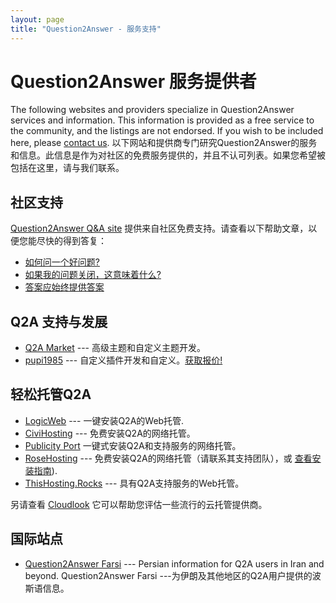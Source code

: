 ```yaml
---
layout: page
title: "Question2Answer - 服务支持"
---
```


# Question2Answer 服务提供者

The following websites and providers specialize in Question2Answer services and information. This information is provided as a free service to the community, and the listings are not endorsed. If you wish to be included here, please [contact us](http://www.question2answer.org/feedback.php).
以下网站和提供商专门研究Question2Answer的服务和信息。此信息是作为对社区的免费服务提供的，并且不认可列表。如果您希望被包括在这里，请与我们联系。

## 社区支持

[Question2Answer Q&A site][QA] 提供来自社区免费支持。请查看以下帮助文章，以便您能尽快的得到答复：

- [如何问一个好问题?](https://www.question2answer.org/qa/82349/how-to-ask-a-good-question)
- [如果我的问题关闭，这意味着什么?](https://www.question2answer.org/qa/82357/what-does-it-mean-if-my-question-is-closed)
- [答案应始终提供答案](https://www.question2answer.org/qa/82359/answers-should-always-provide-an-answer)


## Q2A 支持与发展

- [Q2A Market](http://www.q2amarket.com/) --- 高级主题和自定义主题开发。
- [pupi1985](http://www.question2answer.org/qa/user/pupi1985) --- 自定义插件开发和自定义。[获取报价!](http://form.jotformz.com/63018196663662)


## 轻松托管Q2A

- [LogicWeb](http://www.logicweb.com/question2answer-hosting/) --- 一键安装Q2A的Web托管.
- [CiviHosting](http://civihosting.com/question2answer-hosting) --- 免费安装Q2A的网络托管。
- [Publicity Port](https://publicityport.com/host-question-answer-site-easily-publicity-port) 一键式安装Q2A和支持服务的网络托管。
- [RoseHosting](https://www.rosehosting.com) --- 免费安装Q2A的网络托管（请联系其支持团队），或 [查看安装指南](https://www.rosehosting.com/blog/install-question2answer-on-an-ubuntu-14-04-vps/)).
- [ThisHosting.Rocks](https://www.thishosting.rocks/support/q2a/) --- 具有Q2A支持服务的Web托管。

另请查看 [Cloudlook](http://www.cloudlook.com/) 它可以帮助您评估一些流行的云托管提供商。


## 国际站点

- [Question2Answer Farsi](http://question2answer-farsi.com/) --- Persian information for Q2A users in Iran and beyond.
Question2Answer Farsi ---为伊朗及其他地区的Q2A用户提供的波斯语信息。

[QA]: https://www.question2answer.org/qa/
